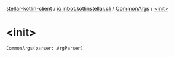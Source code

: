 [stellar-kotlin-client](../../index.md) / [io.inbot.kotlinstellar.cli](../index.md) / [CommonArgs](index.md) / [&lt;init&gt;](./-init-.md)

# &lt;init&gt;

`CommonArgs(parser: ArgParser)`